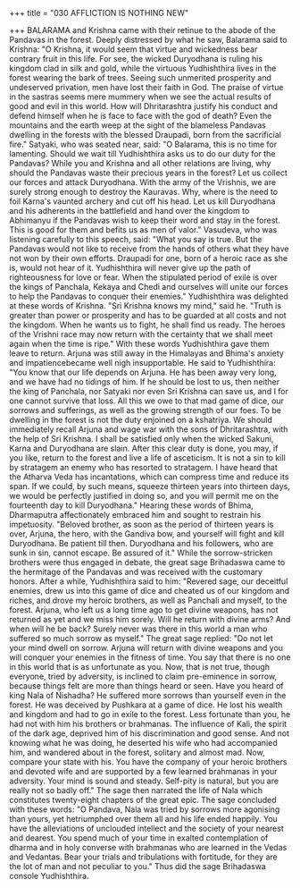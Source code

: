 +++
title = "030 AFFLICTION IS NOTHING NEW"

+++
BALARAMA and Krishna came with
their retinue to the abode of the Pandavas
in the forest. Deeply distressed by what he
saw, Balarama said to Krishna:
"O Krishna, it would seem that virtue and
wickedness bear contrary fruit in this life.
For see, the wicked Duryodhana is ruling
his kingdom clad in silk and gold, while
the virtuous Yudhishthira lives in the
forest wearing the bark of trees. Seeing
such unmerited prosperity and undeserved
privation, men have lost their faith in God.
The praise of virtue in the sastras seems
mere mummery when we see the actual
results of good and evil in this world.
How will Dhritarashtra justify his conduct
and defend himself when he is face to face
with the god of death? Even the
mountains and the earth weep at the sight
of the blameless Pandavas dwelling in the
forests with the blessed Draupadi, born
from the sacrificial fire."
Satyaki, who was seated near, said: "O
Balarama, this is no time for lamenting.
Should we wait till Yudhishthira asks us
to do our duty for the Pandavas? While
you and Krishna and all other relations are
living, why should the Pandavas waste
their precious years in the forest? Let us
collect our forces and attack Duryodhana.
With the army of the Vrishnis, we are
surely strong enough to destroy the
Kauravas. Why, where is the need to foil
Karna's vaunted archery and cut off his
head. Let us kill Duryodhana and his
adherents in the battlefield and hand over
the kingdom to Abhimanyu if the
Pandavas wish to keep their word and stay
in the forest. This is good for them and
befits us as men of valor."
Vasudeva, who was listening carefully to
this speech, said: "What you say is true.
But the Pandavas would not like to
receive from the hands of others what they
have not won by their own efforts.
Draupadi for one, born of a heroic race as
she is, would not hear of it. Yudhishthira
will never give up the path of
righteousness for love or fear. When the
stipulated period of exile is over the kings
of Panchala, Kekaya and Chedi and
ourselves will unite our forces to help the
Pandavas to conquer their enemies."
Yudhishthira was delighted at these words
of Krishna. "Sri Krishna knows my mind,"
said he. "Truth is greater than power or
prosperity and has to be guarded at all
costs and not the kingdom. When he
wants us to fight, he shall find us ready.
The heroes of the Vrishni race may now
return with the certainty that we shall
meet again when the time is ripe." With
these words Yudhishthira gave them leave
to return.
Arjuna was still away in the Himalayas
and Bhima's anxiety and impatiencebecame well nigh insupportable. He said
to Yudhishthira:
"You know that our life depends on
Arjuna. He has been away very long, and
we have had no tidings of him. If he
should be lost to us, then neither the king
of Panchala, nor Satyaki nor even Sri
Krishna can save us, and I for one cannot
survive that loss. All this we owe to that
mad game of dice, our sorrows and
sufferings, as well as the growing strength
of our foes. To be dwelling in the forest is
not the duty enjoined on a kshatriya. We
should immediately recall Arjuna and
wage war with the sons of Dhritarashtra,
with the help of Sri Krishna. I shall be
satisfied only when the wicked Sakuni,
Karna and Duryodhana are slain. After
this clear duty is done, you may, if you
like, return to the forest and live a life of
asceticism. It is not a sin to kill by
stratagem an enemy who has resorted to
stratagem. I have heard that the Atharva
Veda has incantations, which can
compress time and reduce its span. If we
could, by such means, squeeze thirteen
years into thirteen days, we would be
perfectly justified in doing so, and you
will permit me on the fourteenth day to
kill Duryodhana."
Hearing
these
words
of
Bhima,
Dharmaputra affectionately embraced him
and sought to restrain his impetuosity.
"Beloved brother, as soon as the period of
thirteen years is over, Arjuna, the hero,
with the Gandiva bow, and yourself will
fight and kill Duryodhana. Be patient till
then. Duryodhana and his followers, who
are sunk in sin, cannot escape. Be assured
of it." While the sorrow-stricken brothers
were thus engaged in debate, the great
sage Brihadaswa came to the hermitage of
the Pandavas and was received with the
customary honors.
After a while, Yudhishthira said to him:
"Revered sage, our deceitful enemies,
drew us into this game of dice and cheated
us of our kingdom and riches, and drove
my heroic brothers, as well as Panchali
and myself, to the forest. Arjuna, who left
us a long time ago to get divine weapons,
has not returned as yet and we miss him
sorely. Will he return with divine arms?
And when will he be back? Surely never
was there in this world a man who
suffered so much sorrow as myself."
The great sage replied: "Do not let your
mind dwell on sorrow. Arjuna will return
with divine weapons and you will conquer
your enemies in the fitness of time. You
say that there is no one in this world that
is as unfortunate as you. Now, that is not
true, though everyone, tried by adversity,
is inclined to claim pre-eminence in
sorrow, because things felt are more than
things heard or seen. Have you heard of
king Nala of Nishadha? He suffered more
sorrows than yourself even in the forest.
He was deceived by Pushkara at a game
of dice. He lost his wealth and kingdom
and had to go in exile to the forest. Less
fortunate than you, he had not with him
his brothers or brahmanas. The influence
of Kali, the spirit of the dark age, deprived
him of his discrimination and good sense.
And not knowing what he was doing, he
deserted his wife who had accompanied
him, and wandered about in the forest,
solitary and almost mad. Now, compare
your state with his. You have the
company of your heroic brothers and
devoted wife and are supported by a few
learned brahmanas in your adversity.
Your mind is sound and steady. Self-pity
is natural, but you are really not so badly
off."
The sage then narrated the life of Nala
which constitutes twenty-eight chapters of
the great epic. The sage concluded with
these words:
"O Pandava, Nala was tried by sorrows
more agonising than yours, yet hetriumphed over them all and his life ended
happily. You have the alleviations of
unclouded intellect and the society of your
nearest and dearest. You spend much of
your time in exalted contemplation of
dharma and in holy converse with
brahmanas who are learned in the Vedas
and Vedantas. Bear your trials and
tribulations with fortitude, for they are the
lot of man and not peculiar to you."
Thus did the sage Brihadaswa console
Yudhishthira.